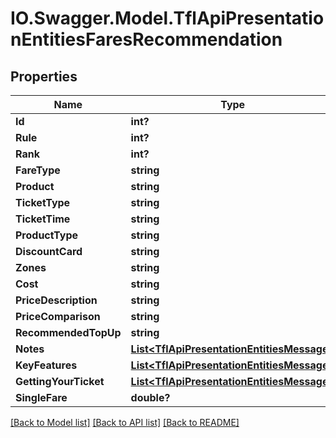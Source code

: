 # IO.Swagger.Model.TflApiPresentationEntitiesFaresRecommendation
## Properties

Name | Type | Description | Notes
------------ | ------------- | ------------- | -------------
**Id** | **int?** |  | [optional] 
**Rule** | **int?** |  | [optional] 
**Rank** | **int?** |  | [optional] 
**FareType** | **string** |  | [optional] 
**Product** | **string** |  | [optional] 
**TicketType** | **string** |  | [optional] 
**TicketTime** | **string** |  | [optional] 
**ProductType** | **string** |  | [optional] 
**DiscountCard** | **string** |  | [optional] 
**Zones** | **string** |  | [optional] 
**Cost** | **string** |  | [optional] 
**PriceDescription** | **string** |  | [optional] 
**PriceComparison** | **string** |  | [optional] 
**RecommendedTopUp** | **string** |  | [optional] 
**Notes** | [**List&lt;TflApiPresentationEntitiesMessage&gt;**](TflApiPresentationEntitiesMessage.md) |  | [optional] 
**KeyFeatures** | [**List&lt;TflApiPresentationEntitiesMessage&gt;**](TflApiPresentationEntitiesMessage.md) |  | [optional] 
**GettingYourTicket** | [**List&lt;TflApiPresentationEntitiesMessage&gt;**](TflApiPresentationEntitiesMessage.md) |  | [optional] 
**SingleFare** | **double?** |  | [optional] 

[[Back to Model list]](../README.md#documentation-for-models) [[Back to API list]](../README.md#documentation-for-api-endpoints) [[Back to README]](../README.md)

